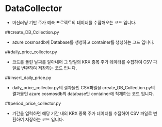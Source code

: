 # DataCollector
- 머신러닝 기반 주가 예측 프로젝트의 데이터를 수집해오는 코드 입니다.

##create_DB_Collection.py
- azure cosmosdb에 Database를 생성하고 container를 생성하는 코드 입니다.

##daily_price_collector.py
- 코드를 돌린 날짜를 알아내어 그 당일의 KRX 종목 주가 데이터를 수집하여 CSV 파일로 변환하여 저장하는 코드 입니다.

##insert_daily_price.py
- daily_price_collector.py의 결과물인 CSV파일을 create_DB_Collection.py의 결과물인 azure cosmosdb의 database안 container에 적재하는 코드 입니다. 

##period_price_collector.py
- 기간을 입력하면 해당 기간 내의 KRX 종목 주가 데이터를 수집하여 CSV 파일로 변환하여 저장하는 코드 입니다.
